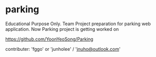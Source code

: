 # parking
Educational Purpose Only. Team Project preparation for parking web application.
Now Parking project is getting worked on 

https://github.com/YoonYeoSong/Parking

contributer: 'fggo' or 'junholee' / 'jnuho@outlook.com'